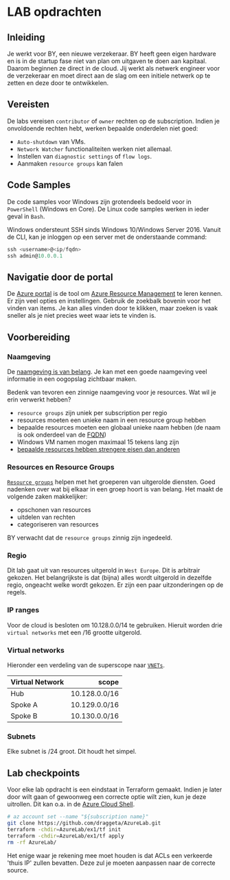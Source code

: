 # LAB opdrachten

## Inleiding

Je werkt voor BY, een nieuwe verzekeraar. BY heeft geen eigen hardware en is in de startup fase niet van plan om uitgaven te doen aan kapitaal. Daarom beginnen ze direct in de cloud. Jij werkt als netwerk engineer voor de verzekeraar en moet direct aan de slag om een initiele netwerk op te zetten en deze door te ontwikkelen.

## Vereisten

De labs vereisen `contributor` of `owner` rechten op de subscription. Indien je onvoldoende rechten hebt, werken bepaalde onderdelen niet goed:
* `Auto-shutdown` van VMs.
* `Network Watcher` functionaliteiten werken niet allemaal.
* Instellen van `diagnostic settings` of `flow logs`.
* Aanmaken `resource groups` kan falen

## Code Samples

De code samples voor Windows zijn grotendeels bedoeld voor in `PowerShell` (Windows en Core). De Linux code samples werken in ieder geval in `Bash`.

Windows ondersteunt SSH sinds Windows 10/Windows Server 2016. Vanuit de CLI, kan je inloggen op een server met de onderstaande command:

```powershell
ssh <username>@<ip/fqdn>
ssh admin@10.0.0.1
```

## Navigatie door de portal

De [Azure portal](https://docs.microsoft.com/en-us/azure/azure-portal/azure-portal-overview) is de tool om [Azure Resource Management](https://docs.microsoft.com/en-us/azure/azure-resource-manager/management/overview) te leren kennen. Er zijn veel opties en instellingen. Gebruik de zoekbalk bovenin voor het vinden van items. Je kan alles vinden door te klikken, maar zoeken is vaak sneller als je niet precies weet waar iets te vinden is.

## Voorbereiding

### Naamgeving
De [naamgeving is van belang](https://docs.microsoft.com/en-us/azure/cloud-adoption-framework/ready/azure-best-practices/resource-naming). Je kan met een goede naamgeving veel informatie in een oogopslag zichtbaar maken.

Bedenk van tevoren een zinnige naamgeving voor je resources. Wat wil je erin verwerkt hebben?
* `resource groups` zijn uniek per subscription per regio
* resources moeten een unieke naam in een resource group hebben
* bepaalde resources moeten een globaal unieke naam hebben (de naam is ook onderdeel van de [FQDN](https://en.wikipedia.org/wiki/Fully_qualified_domain_name "Fully Qualified Domain Name"))
* Windows VM namen mogen maximaal 15 tekens lang zijn
* [bepaalde resources hebben strengere eisen dan anderen](https://docs.microsoft.com/en-us/azure/azure-resource-manager/management/resource-name-rules)

### Resources en Resource Groups

[`Resource groups`](https://docs.microsoft.com/en-us/azure/azure-resource-manager/management/manage-resource-groups-portal#what-is-a-resource-group) helpen met het groeperen van uitgerolde diensten. Goed nadenken over wat bij elkaar in een groep hoort is van belang. Het maakt de volgende zaken makkelijker:
* opschonen van resources
* uitdelen van rechten
* categoriseren van resources

BY verwacht dat de `resource groups` zinnig zijn ingedeeld.

### Regio

Dit lab gaat uit van resources uitgerold in `West Europe`. Dit is arbitrair gekozen. Het belangrijkste is dat (bijna) alles wordt uitgerold in dezelfde regio, ongeacht welke wordt gekozen. Er zijn een paar uitzonderingen op de regels.

### IP ranges

Voor de cloud is besloten om 10.128.0.0/14 te gebruiken. Hieruit worden drie `virtual networks` met een /16 grootte uitgerold.

### Virtual networks

Hieronder een verdeling van de superscope naar [`VNETs`](a "virtual networks").

| Virtual Network | scope | 
| --- | --: |
| Hub | 10.128.0.0/16 |
| Spoke A | 10.129.0.0/16 |
| Spoke B | 10.130.0.0/16 |

### Subnets

Elke subnet is /24 groot. Dit houdt het simpel.

## Lab checkpoints

Voor elke lab opdracht is een eindstaat in Terraform gemaakt. Indien je later door wilt gaan of gewoonweg een correcte optie wilt zien, kun je deze uitrollen. Dit kan o.a. in de [Azure Cloud Shell](https://learn.microsoft.com/en-us/azure/cloud-shell/overview).

```bash
# az account set --name "${subscription name}"
git clone https://github.com/draggeta/AzureLab.git
terraform -chdir=AzureLab/ex1/tf init
terraform -chdir=AzureLab/ex1/tf apply
rm -rf AzureLab/
```

Het enige waar je rekening mee moet houden is dat ACLs een verkeerde 'thuis IP' zullen bevatten. Deze zul je moeten aanpassen naar de correcte source.
